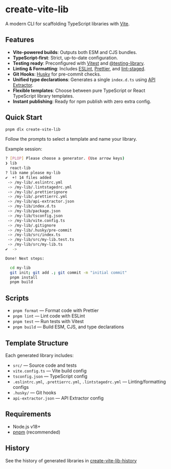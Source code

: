 # create-vite-lib

A modern CLI for scaffolding TypeScript libraries with [Vite](https://vitejs.dev/).

## Features

- **Vite-powered builds**: Outputs both ESM and CJS bundles.
- **TypeScript-first**: Strict, up-to-date configuration.
- **Testing ready**: Preconfigured with [Vitest](https://vitest.dev/) and [@testing-library](https://testing-library.com/).
- **Linting & Formatting**: Includes [ESLint](https://eslint.org/), [Prettier](https://prettier.io/), and [lint-staged](https://github.com/okonet/lint-staged).
- **Git Hooks**: [Husky](https://typicode.github.io/husky/) for pre-commit checks.
- **Unified type declarations**: Generates a single `index.d.ts` using [API Extractor](https://api-extractor.com/).
- **Flexible templates**: Choose between pure TypeScript or React TypeScript library templates.
- **Instant publishing**: Ready for npm publish with zero extra config.

## Quick Start

```sh
pnpm dlx create-vite-lib
```

Follow the prompts to select a template and name your library.

Example session:

```sh
? [PLOP] Please choose a generator. (Use arrow keys)
❯ lib
  react-lib
? lib name please my-lib
✔  +! 14 files added
 -> /my-lib/.eslintrc.yml
 -> /my-lib/.lintstagedrc.yml
 -> /my-lib/.prettierignore
 -> /my-lib/.prettierrc.yml
 -> /my-lib/api-extractor.json
 -> /my-lib/index.d.ts
 -> /my-lib/package.json
 -> /my-lib/tsconfig.json
 -> /my-lib/vite.config.ts
 -> /my-lib/.gitignore
 -> /my-lib/.husky/pre-commit
 -> /my-lib/src/index.ts
 -> /my-lib/src/my-lib.test.ts
 -> /my-lib/src/my-lib.ts
✔  ->

Done! Next steps:

  cd my-lib
  git init; git add .; git commit -m "initial commit"
  pnpm install
  pnpm build
```

## Scripts

- `pnpm format` — Format code with Prettier
- `pnpm lint` — Lint code with ESLint
- `pnpm test` — Run tests with Vitest
- `pnpm build` — Build ESM, CJS, and type declarations

## Template Structure

Each generated library includes:

- `src/` — Source code and tests
- `vite.config.ts` — Vite build config
- `tsconfig.json` — TypeScript config
- `.eslintrc.yml`, `.prettierrc.yml`, `.lintstagedrc.yml` — Linting/formatting configs
- `.husky/` — Git hooks
- `api-extractor.json` — API Extractor config

## Requirements

- Node.js v18+
- [pnpm](https://pnpm.io/) (recommended)

## History

See the history of generated libraries in [create-vite-lib-history](https://github.com/smmoosavi/create-vite-lib-history)
